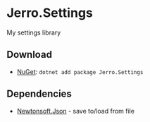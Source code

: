 # Jerro.Settings

My settings library

## Download

- [NuGet](https://nuget.org/packages/Jerro.Settings): `dotnet add package Jerro.Settings`

## Dependencies

- [Newtonsoft.Json](http://www.newtonsoft.com/json) - save to/load from file

